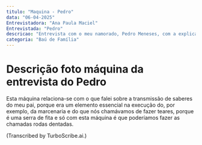 ```yaml
---
titulo: "Maquina - Pedro"
data: "06-04-2025"
Entrevistadora: "Ana Paula Maciel"
Entrevistada: "Pedro"
descricao: "Entrevista com o meu namorado, Pedro Meneses, com a explicação sobre o objeto escolhido (serra de fita) ."
categoria: "Baú de Família"
---
```


# Descrição foto máquina da entrevista do Pedro

Esta máquina relaciona-se com o que falei sobre a transmissão de saberes do meu pai, porque era um elemento essencial na execução do, por exemplo, da marcenaria e do que nós chamávamos de fazer teares, porque é uma serra de fita e só com esta máquina é que poderíamos fazer as chamadas rodas dentadas.

(Transcribed by TurboScribe.ai.)
